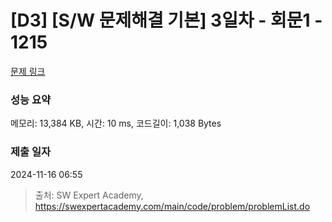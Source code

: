 # [D3] [S/W 문제해결 기본] 3일차 - 회문1 - 1215 

[문제 링크](https://swexpertacademy.com/main/code/problem/problemDetail.do?contestProbId=AV14QpAaAAwCFAYi) 

### 성능 요약

메모리: 13,384 KB, 시간: 10 ms, 코드길이: 1,038 Bytes

### 제출 일자

2024-11-16 06:55



> 출처: SW Expert Academy, https://swexpertacademy.com/main/code/problem/problemList.do